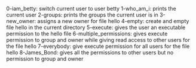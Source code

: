 0-iam_betty: switch current user to user betty
1-who_am_i: prints the current user
2-groups: prints the groups the current user is in
3-new_owner: assigns a new owner for file hello
4-empty: create and empty file hello in the current directory
5-execute: gives the user an executable permission to the hello file
6-multiple_permissions: gives execute permission to group and owner while giving read access to other users for the file hello
7-everybody: give execute permission for all users for the file hello
8-James_Bond: gives all the permissions to other users but no permission to group and owner